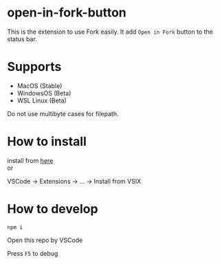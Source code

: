 # open-in-fork-button

This is the extension to use Fork easily.
It add `Open in Fork` button to the status bar.

# Supports

- MacOS (Stable)
- WindowsOS (Beta)
- WSL Linux (Beta)

Do not use multibyte cases for filepath.

# How to install

install from [here](https://marketplace.visualstudio.com/items?itemName=yudai1204.open-in-fork-button)  
or

VSCode -> Extensions -> ... -> Install from VSIX

# How to develop

```shell
npm i
```

Open this repo by VSCode

Press `F5` to debug
